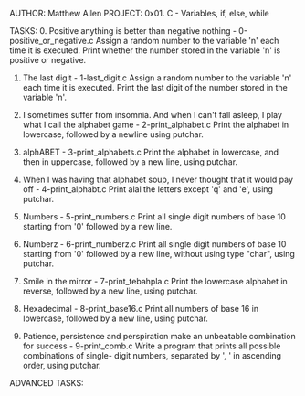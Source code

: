 AUTHOR: Matthew Allen
PROJECT: 0x01. C - Variables, if, else, while

TASKS:
0. Positive anything is better than negative nothing - 0-positive_or_negative.c
	Assign a random number to the variable 'n' each time it is executed.
	Print whether the number stored in the variable 'n' is positive or
	negative.

1. The last digit - 1-last_digit.c
	Assign a random number to the variable 'n' each time it is executed.
	Print the last digit of the number stored in the variable 'n'.

2. I sometimes suffer from insomnia. And when I can't fall asleep, I play what I call the alphabet game - 2-print_alphabet.c
	Print the alphabet in lowercase, followed by a newline using
	putchar.

3. alphABET - 3-print_alphabets.c
	Print the alphabet in lowercase, and then in uppercase, followed by
	a new line, using putchar.

4. When I was having that alphabet soup, I never thought that it would pay off - 4-print_alphabt.c
	Print alal the letters except 'q' and 'e', using putchar.

5. Numbers - 5-print_numbers.c
	Print all single digit numbers of base 10 starting from '0'
	followed by a new line.

6. Numberz - 6-print_numberz.c
	Print all single digit numbers of base 10 starting from '0'
	followed by a new line, without using type "char", using putchar.

7. Smile in the mirror - 7-print_tebahpla.c
	Print the lowercase alphabet in reverse, followed by a new line,
	using putchar.

8. Hexadecimal - 8-print_base16.c
	Print all numbers of base 16 in lowercase, followed by a new line,
	using putchar.

9. Patience, persistence and perspiration make an unbeatable combination for success - 9-print_comb.c
	Write a program that prints all possible combinations of single-
	digit numbers, separated by ', ' in ascending order, using putchar.

ADVANCED TASKS:

